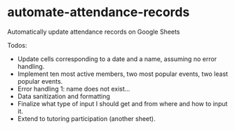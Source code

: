 # automate-attendance-records
Automatically update attendance records on Google Sheets

Todos:
- Update cells corresponding to a date and a name, assuming no error handling.
- Implement ten most active members, two most popular events, two least popular events.
- Error handling 1: name does not exist...
- Data sanitization and formatting
- Finalize what type of input I should get and from where and how to input it.
- Extend to tutoring participation (another sheet).
